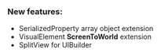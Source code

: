 ### New features:
 - SerializedProperty array object extension
 - VisualElement **ScreenToWorld** extension
 - SplitView for UIBuilder